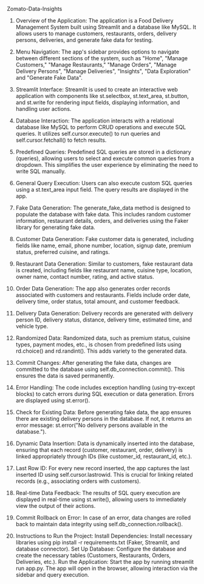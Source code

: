 Zomato-Data-Insights

1. Overview of the Application:
The application is a Food Delivery Management System built using Streamlit and a database like MySQL. It allows users to manage customers, restaurants, orders, delivery persons, deliveries, and generate fake data for testing.

2. Menu Navigation:
The app's sidebar provides options to navigate between different sections of the system, such as "Home", "Manage Customers," "Manage Restaurants," "Manage Orders", "Manage Delivery Persons", "Manage Deliveries", "Insights", "Data Exploration" and "Generate Fake Data".

3. Streamlit Interface:
Streamlit is used to create an interactive web application with components like st.selectbox, st.text_area, st.button, and st.write for rendering input fields, displaying information, and handling user actions.

4. Database Interaction:
The application interacts with a relational database like MySQL to perform CRUD operations and execute SQL queries. It utilizes self.cursor.execute() to run queries and self.cursor.fetchall() to fetch results.

5. Predefined Queries:
Predefined SQL queries are stored in a dictionary (queries), allowing users to select and execute common queries from a dropdown. This simplifies the user experience by eliminating the need to write SQL manually.

6. General Query Execution:
Users can also execute custom SQL queries using a st.text_area input field. The query results are displayed in the app.

7. Fake Data Generation:
The generate_fake_data method is designed to populate the database with fake data. This includes random customer information, restaurant details, orders, and deliveries using the Faker library for generating fake data.

8. Customer Data Generation:
Fake customer data is generated, including fields like name, email, phone number, location, signup date, premium status, preferred cuisine, and ratings.

9. Restaurant Data Generation:
Similar to customers, fake restaurant data is created, including fields like restaurant name, cuisine type, location, owner name, contact number, rating, and active status.

10. Order Data Generation:
The app also generates order records associated with customers and restaurants. Fields include order date, delivery time, order status, total amount, and customer feedback.

11. Delivery Data Generation:
Delivery records are generated with delivery person ID, delivery status, distance, delivery time, estimated time, and vehicle type.

12. Randomized Data:
Randomized data, such as premium status, cuisine types, payment modes, etc., is chosen from predefined lists using rd.choice() and rd.randint(). This adds variety to the generated data.

13. Commit Changes:
After generating the fake data, changes are committed to the database using self.db_connection.commit(). This ensures the data is saved permanently.

14. Error Handling:
The code includes exception handling (using try-except blocks) to catch errors during SQL execution or data generation. Errors are displayed using st.error().

15. Check for Existing Data:
Before generating fake data, the app ensures there are existing delivery persons in the database. If not, it returns an error message: st.error("No delivery persons available in the database.").

16. Dynamic Data Insertion:
Data is dynamically inserted into the database, ensuring that each record (customer, restaurant, order, delivery) is linked appropriately through IDs (like customer_id, restaurant_id, etc.).

17. Last Row ID:
For every new record inserted, the app captures the last inserted ID using self.cursor.lastrowid. This is crucial for linking related records (e.g., associating orders with customers).

18. Real-time Data Feedback:
The results of SQL query execution are displayed in real-time using st.write(), allowing users to immediately view the output of their actions.

19. Commit Rollback on Error:
In case of an error, data changes are rolled back to maintain data integrity using self.db_connection.rollback().

20. Instructions to Run the Project:
Install Dependencies: Install necessary libraries using pip install -r requirements.txt (Faker, Streamlit, and database connector).
Set Up Database: Configure the database and create the necessary tables (Customers, Restaurants, Orders, Deliveries, etc.).
Run the Application: Start the app by running streamlit run app.py. The app will open in the browser, allowing interaction via the sidebar and query execution.
